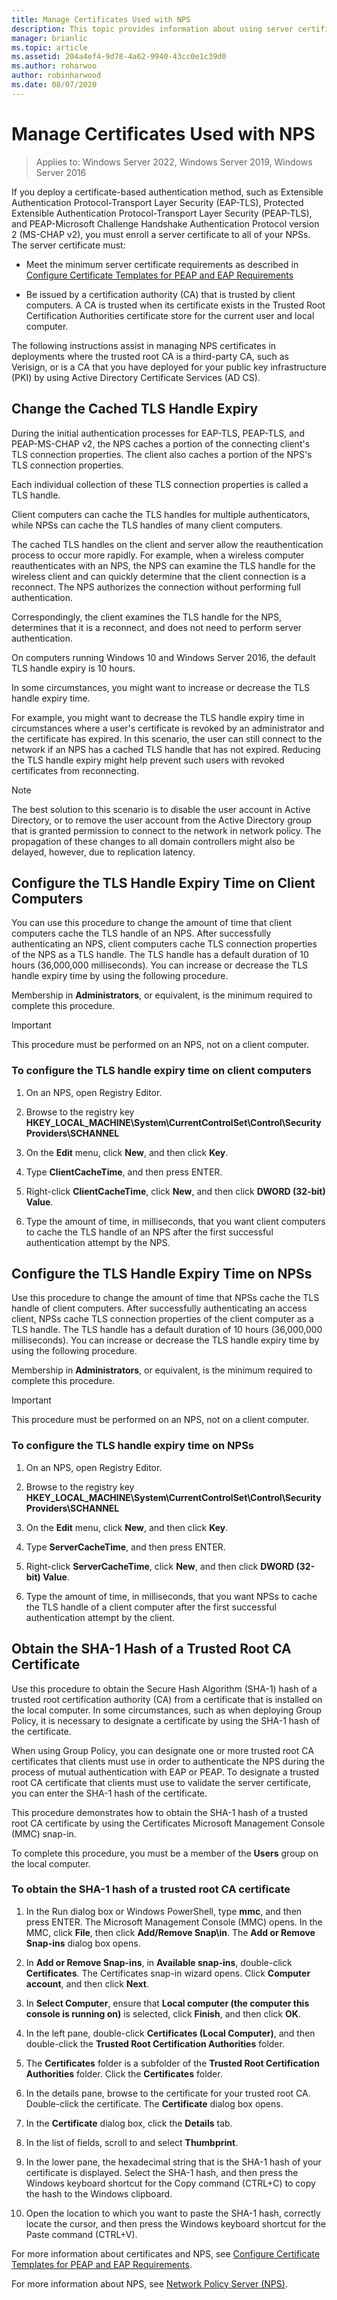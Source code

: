 ```yaml
---
title: Manage Certificates Used with NPS
description: This topic provides information about using server certificates with Network Policy Server in Windows Server 2016.
manager: brianlic
ms.topic: article
ms.assetid: 204a4ef4-9d78-4a62-9940-43cc0e1c39d0
ms.author: roharwoo
author: robinharwood
ms.date: 08/07/2020
---
```


# Manage Certificates Used with NPS

>Applies to: Windows Server 2022, Windows Server 2019, Windows Server 2016

If you deploy a certificate-based authentication method, such as Extensible Authentication Protocol\-Transport Layer Security \(EAP\-TLS\), Protected Extensible Authentication Protocol\-Transport Layer Security \(PEAP\-TLS\), and PEAP\-Microsoft Challenge Handshake Authentication Protocol version 2 \(MS\-CHAP v2\), you must enroll a server certificate to all of your NPSs. The server certificate must:

- Meet the minimum server certificate requirements as described in [Configure Certificate Templates for PEAP and EAP Requirements](nps-manage-cert-requirements.md)

- Be issued by a certification authority \(CA\) that is trusted by client computers. A CA is trusted when its certificate exists in the Trusted Root Certification Authorities certificate store for the current user and local computer.

The following instructions assist in managing NPS certificates in deployments where the trusted root CA is a third-party CA, such as Verisign, or is a CA that you have deployed for your public key infrastructure \(PKI\) by using Active Directory Certificate Services \(AD CS\).

## Change the Cached TLS Handle Expiry

During the initial authentication processes for EAP\-TLS, PEAP\-TLS, and PEAP\-MS\-CHAP v2, the NPS caches a portion of the connecting client's TLS connection properties. The client also caches a portion of the NPS's TLS connection properties.

Each individual collection of these TLS connection properties is called a TLS handle.

Client computers can cache the TLS handles for multiple authenticators, while NPSs can cache the TLS handles of many client computers.

The cached TLS handles on the client and server allow the reauthentication process to occur more rapidly. For example, when a wireless computer reauthenticates with an NPS, the NPS can examine the TLS handle for the wireless client and can quickly determine that the client connection is a reconnect. The NPS authorizes the connection without performing full authentication.

Correspondingly, the client examines the TLS handle for the NPS, determines that it is a reconnect, and does not need to perform server authentication.

On computers running Windows 10 and Windows Server 2016, the default TLS handle expiry is 10 hours.

In some circumstances, you might want to increase or decrease the TLS handle expiry time.

For example, you might want to decrease the TLS handle expiry time in circumstances where a user's certificate is revoked by an administrator and the certificate has expired. In this scenario, the user can still connect to the network if an NPS has a cached TLS handle that has not expired. Reducing the TLS handle expiry might help prevent such users with revoked certificates from reconnecting.

>[!NOTE]
>The best solution to this scenario is to disable the user account in Active Directory, or to remove the user account from the Active Directory group that is granted permission to connect to the network in network policy. The propagation of these changes to all domain controllers might also be delayed, however, due to replication latency.

## Configure the TLS Handle Expiry Time on Client Computers

You can use this procedure to change the amount of time that client computers cache the TLS handle of an NPS. After successfully authenticating an NPS, client computers cache TLS connection properties of the NPS as a TLS handle. The TLS handle has a default duration of 10 hours \(36,000,000 milliseconds\). You can increase or decrease the TLS handle expiry time by using the following procedure.

Membership in **Administrators**, or equivalent, is the minimum required to complete this procedure.

>[!IMPORTANT]
>This procedure must be performed on an NPS, not on a client computer.

### To configure the TLS handle expiry time on client computers

1. On an NPS, open Registry Editor.

2. Browse to the registry key **HKEY\_LOCAL\_MACHINE\System\CurrentControlSet\Control\SecurityProviders\SCHANNEL**

3. On the **Edit** menu, click **New**, and then click **Key**.

4. Type **ClientCacheTime**, and then press ENTER.

5. Right-click **ClientCacheTime**, click **New**, and then click **DWORD (32-bit) Value**.

6. Type the amount of time, in milliseconds, that you want client computers to cache the TLS handle of an NPS after the first successful authentication attempt by the NPS.

## Configure the TLS Handle Expiry Time on NPSs

Use this procedure to change the amount of time that NPSs cache the TLS handle of client computers. After successfully authenticating an access client, NPSs cache TLS connection properties of the client computer as a TLS handle. The TLS handle has a default duration of 10 hours \(36,000,000 milliseconds\). You can increase or decrease the TLS handle expiry time by using the following procedure.

Membership in **Administrators**, or equivalent, is the minimum required to complete this procedure.

>[!IMPORTANT]
>This procedure must be performed on an NPS, not on a client computer.

### To configure the TLS handle expiry time on NPSs

1. On an NPS, open Registry Editor.

2. Browse to the registry key **HKEY\_LOCAL\_MACHINE\System\CurrentControlSet\Control\SecurityProviders\SCHANNEL**

3. On the **Edit** menu, click **New**, and then click **Key**.

4. Type **ServerCacheTime**, and then press ENTER.

5. Right-click **ServerCacheTime**, click **New**, and then click **DWORD (32-bit) Value**.

6. Type the amount of time, in milliseconds, that you want NPSs to cache the TLS handle of a client computer after the first successful authentication attempt by the client.

## Obtain the SHA-1 Hash of a Trusted Root CA Certificate

Use this procedure to obtain the Secure Hash Algorithm (SHA-1) hash of a trusted root certification authority (CA) from a certificate that is installed on the local computer. In some circumstances, such as when deploying Group Policy, it is necessary to designate a certificate by using the SHA-1 hash of the certificate.

When using Group Policy, you can designate one or more trusted root CA certificates that clients must use in order to authenticate the NPS during the process of mutual authentication with EAP or PEAP. To designate a trusted root CA certificate that clients must use to validate the server certificate, you can enter the SHA-1 hash of the certificate.

This procedure demonstrates how to obtain the SHA-1 hash of a trusted root CA certificate by using the Certificates Microsoft Management Console (MMC) snap-in.

To complete this procedure, you must be a member of the **Users** group on the local computer.

### To obtain the SHA-1 hash of a trusted root CA certificate

1. In the Run dialog box or Windows PowerShell, type **mmc**, and then press ENTER. The Microsoft Management Console \(MMC\) opens. In the MMC, click **File**, then click **Add/Remove Snap\in**. The **Add or Remove Snap-ins** dialog box opens.

2. In **Add or Remove Snap-ins**, in **Available snap-ins**, double-click **Certificates**. The Certificates snap-in wizard opens. Click **Computer account**, and then click **Next**.

3. In **Select Computer**, ensure that **Local computer (the computer this console is running on)** is selected, click **Finish**, and then click **OK**.

4. In the left pane, double-click **Certificates (Local Computer)**, and then double-click the **Trusted Root Certification Authorities** folder.

5. The **Certificates** folder is a subfolder of the **Trusted Root Certification Authorities** folder. Click the **Certificates** folder.

6. In the details pane, browse to the certificate for your trusted root CA. Double-click the certificate. The **Certificate** dialog box opens.

7. In the **Certificate** dialog box, click the **Details** tab.

8. In the list of fields, scroll to and select **Thumbprint**.

9. In the lower pane, the hexadecimal string that is the SHA-1 hash of your certificate is displayed. Select the SHA-1 hash, and then press the Windows keyboard shortcut for the Copy command \(CTRL\+C\) to copy the hash to the Windows clipboard.

10. Open the location to which you want to paste the SHA-1 hash, correctly locate the cursor, and then press the Windows keyboard shortcut for the Paste command \(CTRL\+V\).

For more information about certificates and NPS, see [Configure Certificate Templates for PEAP and EAP Requirements](nps-manage-cert-requirements.md).

For more information about NPS, see [Network Policy Server (NPS)](nps-top.md).
